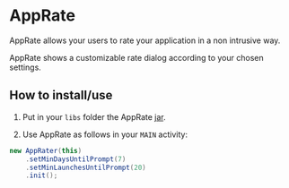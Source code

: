AppRate
=======

AppRate allows your users to rate your application in a non intrusive way. 

AppRate shows a customizable rate dialog according to your chosen settings.

How to install/use
------------------

1. Put in your `libs` folder the AppRate [jar].

[jar]: https://github.com/TimotheeJeannin/AppRate/downloads

2. Use AppRate as follows in your `MAIN` activity: 
```java
new AppRater(this)
    .setMinDaysUntilPrompt(7)
    .setMinLaunchesUntilPrompt(20)
    .init();
```